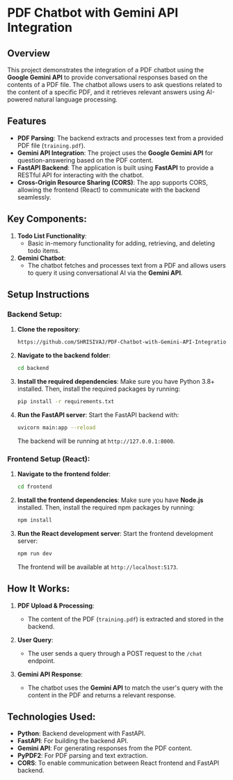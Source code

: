 # PDF Chatbot with Gemini API Integration

## Overview
This project demonstrates the integration of a PDF chatbot using the **Google Gemini API** to provide conversational responses based on the contents of a PDF file. The chatbot allows users to ask questions related to the content of a specific PDF, and it retrieves relevant answers using AI-powered natural language processing.

## Features
- **PDF Parsing**: The backend extracts and processes text from a provided PDF file (`training.pdf`).
- **Gemini API Integration**: The project uses the **Google Gemini API** for question-answering based on the PDF content.
- **FastAPI Backend**: The application is built using **FastAPI** to provide a RESTful API for interacting with the chatbot.
- **Cross-Origin Resource Sharing (CORS)**: The app supports CORS, allowing the frontend (React) to communicate with the backend seamlessly.

## Key Components:
1. **Todo List Functionality**:
   - Basic in-memory functionality for adding, retrieving, and deleting todo items.
2. **Gemini Chatbot**:
   - The chatbot fetches and processes text from a PDF and allows users to query it using conversational AI via the **Gemini API**.

## Setup Instructions

### Backend Setup:
1. **Clone the repository**:
    ```bash
    https://github.com/SHRISIVAJ/PDF-Chatbot-with-Gemini-API-Integration
    ```

2. **Navigate to the backend folder**:
    ```bash
    cd backend
    ```

3. **Install the required dependencies**:
    Make sure you have Python 3.8+ installed. Then, install the required packages by running:
    ```bash
    pip install -r requirements.txt
    ```

4. **Run the FastAPI server**:
    Start the FastAPI backend with:
    ```bash
    uvicorn main:app --reload
    ```

   The backend will be running at `http://127.0.0.1:8000`.

### Frontend Setup (React):

1. **Navigate to the frontend folder**:
    ```bash
    cd frontend
    ```

2. **Install the frontend dependencies**:
    Make sure you have **Node.js** installed. Then, install the required npm packages by running:
    ```bash
    npm install
    ```

3. **Run the React development server**:
    Start the frontend development server:
    ```bash
    npm run dev
    ```

   The frontend will be available at `http://localhost:5173`.

## How It Works:
1. **PDF Upload & Processing**:
   - The content of the PDF (`training.pdf`) is extracted and stored in the backend.
   
2. **User Query**:
   - The user sends a query through a POST request to the `/chat` endpoint.
   
3. **Gemini API Response**:
   - The chatbot uses the **Gemini API** to match the user's query with the content in the PDF and returns a relevant response.

## Technologies Used:
- **Python**: Backend development with FastAPI.
- **FastAPI**: For building the backend API.
- **Gemini API**: For generating responses from the PDF content.
- **PyPDF2**: For PDF parsing and text extraction.
- **CORS**: To enable communication between React frontend and FastAPI backend.

